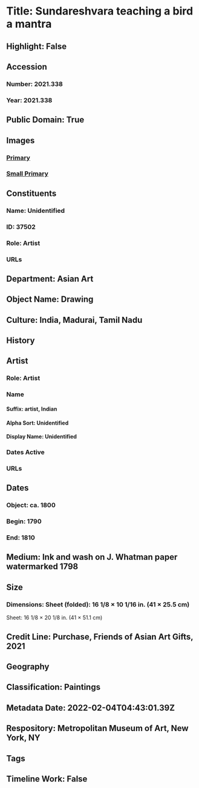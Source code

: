 # Title: Sundareshvara teaching a bird a mantra
## Highlight: False
## Accession
### Number: 2021.338
### Year: 2021.338
## Public Domain: True
## Images
### [Primary](https://images.metmuseum.org/CRDImages/as/original/DP-23314-001.jpg)
### [Small Primary](https://images.metmuseum.org/CRDImages/as/web-large/DP-23314-001.jpg)
## Constituents
### Name: Unidentified
### ID: 37502
### Role: Artist
### URLs
## Department: Asian Art
## Object Name: Drawing
## Culture: India, Madurai, Tamil Nadu
## History
## Artist
### Role: Artist
### Name
#### Suffix: artist, Indian
#### Alpha Sort: Unidentified
#### Display Name: Unidentified
### Dates Active
### URLs
## Dates
### Object: ca. 1800
### Begin: 1790
### End: 1810
## Medium: Ink and wash on J. Whatman paper watermarked 1798
## Size
### Dimensions: Sheet (folded): 16 1/8 × 10 1/16 in. (41 × 25.5 cm)
Sheet: 16 1/8 × 20 1/8 in. (41 × 51.1 cm)
## Credit Line: Purchase, Friends of Asian Art Gifts, 2021
## Geography
## Classification: Paintings
## Metadata Date: 2022-02-04T04:43:01.39Z
## Respository: Metropolitan Museum of Art, New York, NY
## Tags
## Timeline Work: False